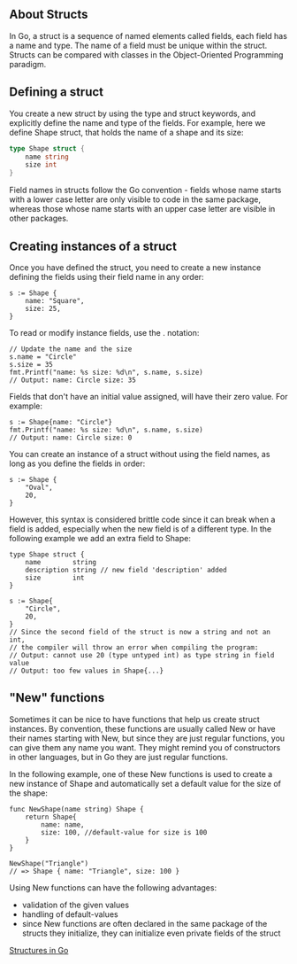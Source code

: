 ## About Structs 
In Go, a struct is a sequence of named elements called fields, each field has a name and type. The name of a field must be unique within the struct. Structs can be compared with classes in the Object-Oriented Programming paradigm.

## Defining a struct
You create a new struct by using the type and struct keywords, and explicitly define the name and type of the fields. For example, here we define Shape struct, that holds the name of a shape and its size:

```go
type Shape struct {
    name string
    size int
}
```

Field names in structs follow the Go convention - fields whose name starts with a lower case letter are only visible to code in the same package, whereas those whose name starts with an upper case letter are visible in other packages.

## Creating instances of a struct
Once you have defined the struct, you need to create a new instance defining the fields using their field name in any order:
```
s := Shape {
    name: "Square",
    size: 25,
}
```
To read or modify instance fields, use the . notation:
```
// Update the name and the size
s.name = "Circle"
s.size = 35
fmt.Printf("name: %s size: %d\n", s.name, s.size)
// Output: name: Circle size: 35
```
Fields that don't have an initial value assigned, will have their zero value. For example:
```
s := Shape{name: "Circle"}
fmt.Printf("name: %s size: %d\n", s.name, s.size)
// Output: name: Circle size: 0
```
You can create an instance of a struct without using the field names, as long as you define the fields in order:
```
s := Shape {
	"Oval",
	20,
}
```
However, this syntax is considered brittle code since it can break when a field is added, especially when the new field is of a different type. In the following example we add an extra field to Shape:
```
type Shape struct {
	name        string
	description string // new field 'description' added
	size        int
}

s := Shape{
    "Circle",
    20,
}
// Since the second field of the struct is now a string and not an int,
// the compiler will throw an error when compiling the program:
// Output: cannot use 20 (type untyped int) as type string in field value
// Output: too few values in Shape{...}

```
## "New" functions
Sometimes it can be nice to have functions that help us create struct instances. By convention, these functions are usually called New or have their names starting with New, but since they are just regular functions, you can give them any name you want. They might remind you of constructors in other languages, but in Go they are just regular functions.

In the following example, one of these New functions is used to create a new instance of Shape and automatically set a default value for the size of the shape:
```
func NewShape(name string) Shape {
	return Shape{
		name: name,
		size: 100, //default-value for size is 100
	}
}

NewShape("Triangle")
// => Shape { name: "Triangle", size: 100 }
```
Using New functions can have the following advantages:

- validation of the given values
- handling of default-values
- since New functions are often declared in the same package of the structs they initialize, they can initialize even private fields of the struct


[Structures in Go](https://medium.com/rungo/structures-in-go-76377cc106a2)